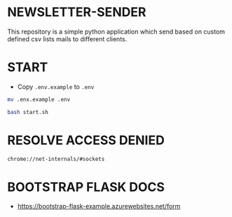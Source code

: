 # NEWSLETTER-SENDER
This repository is a simple python application which send based on custom defined csv lists mails to different clients. 

# START

* Copy `.env.example` to `.env`
```bash
mv .enx.example .env
```


```bash
bash start.sh
```

# RESOLVE ACCESS DENIED

```bash
chrome://net-internals/#sockets
```

# BOOTSTRAP FLASK DOCS

* https://bootstrap-flask-example.azurewebsites.net/form